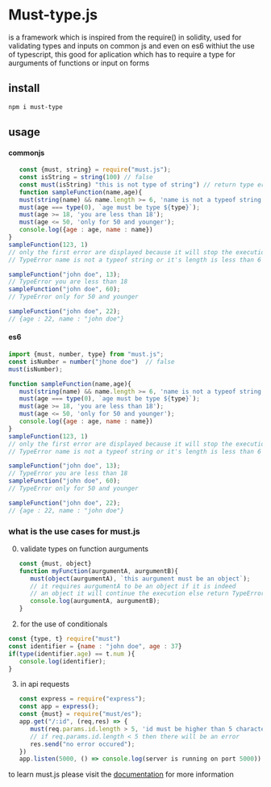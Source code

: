 # Must-type.js
is a framework which is inspired from the require() in solidity, used for validating types and inputs on common js and even on es6 
withiut the use of typescript, this good for aplication which has to require a type for aurguments of functions or input on forms
## install
```bash
npm i must-type
```

## usage

#### commonjs
```javascript
   const {must, string} = require("must.js");
   const isString = string(100) // false
   const must(isString) "this is not type of string") // return type error
   function sampleFunction(name,age){
   must(string(name) && name.length >= 6, 'name is not a typeof string or it\'s length is less than 6');
   must(age === type(0), `age must be type ${type}`);
   must(age >= 18, 'you are less than 18');
   must(age <= 50, 'only for 50 and younger');
   console.log({age : age, name : name})
}
sampleFunction(123, 1)
// only the first error are displayed because it will stop the execution
// TypeError name is not a typeof string or it's length is less than 6

sampleFunction("john doe", 13);
// TypeError you are less than 18
sampleFunction("john doe", 60);
// TypeError only for 50 and younger

sampleFunction("john doe", 22);
// {age : 22, name : "john doe"}

```

#### es6
```javascript
import {must, number, type} from "must.js";
const isNumber = number("jhone doe")  // false 
must(isNumber);

function sampleFunction(name,age){
   must(string(name) && name.length >= 6, 'name is not a typeof string or it\'s length is less than 6');
   must(age === type(0), `age must be type ${type}`);
   must(age >= 18, 'you are less than 18');
   must(age <= 50, 'only for 50 and younger');
   console.log({age : age, name : name})
}
sampleFunction(123, 1)
// only the first error are displayed because it will stop the execution
// TypeError name is not a typeof string or it's length is less than 6

sampleFunction("john doe", 13);
// TypeError you are less than 18
sampleFunction("john doe", 60);
// TypeError only for 50 and younger

sampleFunction("john doe", 22);
// {age : 22, name : "john doe"}
```

### what is the use cases for must.js
0. validate types on function aurguments 

```javascript
   const {must, object}
   function myFunction(aurgumentA, aurgumentB){
      must(object(aurgumentA), `this aurgument must be an object`);
      // it requires aurgumentA to be an object if it is indeed 
      // an object it will continue the execution else return TypeError
      console.log(aurgumentA, aurgumentB);
   }

```
2. for the use of conditionals 
```javascript
const {type, t} require("must")
const identifier = {name : "john doe", age : 37}
if(type(identifier.age) == t.num ){
   console.log(identifier);
}
```
3. in api requests 

```javascript
   const express = require("express");
   const app = express();
   const {must} = require("must/es");
   app.get("/:id", (req,res) => {
      must(req.params.id.length > 5, 'id must be higher than 5 characters');
      // if req.params.id.length < 5 then there will be an error
      res.send("no error occured");
   })
   app.listen(5000, () => console.log(server is running on port 5000))

```


to learn must.js please visit the [documentation](http://localhost:5000) for more information 
